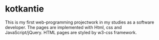 # kotkantie
This is my first web-programming projectwork in my studies as a software developer. The pages are implemented with Html, css and JavaScript/jQuery. HTML pages are styled by w3-css framework.
